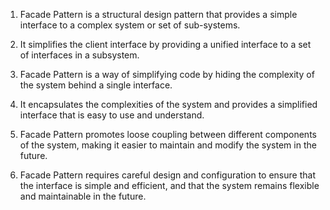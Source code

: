 

1. Facade Pattern is a structural design pattern that provides a simple interface to a complex system or set of sub-systems.

2. It simplifies the client interface by providing a unified interface to a set of interfaces in a subsystem.

3. Facade Pattern is a way of simplifying code by hiding the complexity of the system behind a single interface.

4. It encapsulates the complexities of the system and provides a simplified interface that is easy to use and understand.

5. Facade Pattern promotes loose coupling between different components of the system, making it easier to maintain and modify the system in the future.

6. Facade Pattern requires careful design and configuration to ensure that the interface is simple and efficient, and that the system remains flexible and maintainable in the future.